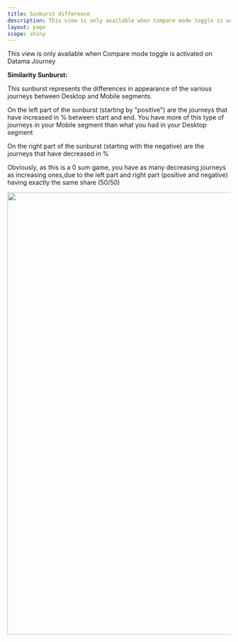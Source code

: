 ```yaml
---
title: Sunburst difference
description: This view is only available when Compare mode toggle is activated on Datama Journey.
layout: page
scope: shiny
---
```


This view is only available when Compare mode toggle is activated on Datama Journey

**Similarity Sunburst:**

This sunburst represents the differences in appearance of the various journeys between Desktop and Mobile segments.

On the left part of the sunburst (starting by "positive") are the journeys that have increased in % between start and end. You have more of this type of journeys in your Mobile segment than what you had in your Desktop segment

On the right part of the sunburst (starting with the negative) are the journeys that have decreased in %

Obviously, as this is a 0 sum game, you have as many decreasing journeys as increasing ones,due to the left part and right part (positive and negative) having exactly the same share (50/50)

<img src="{{site.url}}/{{site.baseurl}}/core_app/new/journey/interface/images/similarity_sunburst.png" style="width:1000px;">
